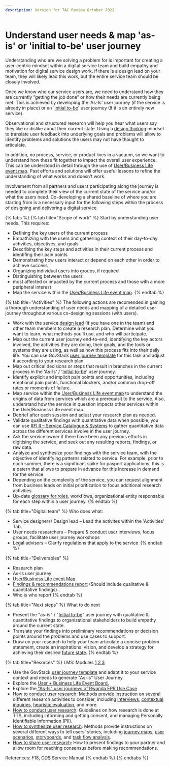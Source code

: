 ```yaml
---
description: Version for TAC Review October 2022
---
```


# Understand user needs & map 'as-is' or 'initial to-be' user journey

Understanding who are we solving a problem for is important for creating a user-centric mindset within a digital service team  and build empathy and motivation for digital service design work. If there is a design lead on your team, they will likely lead this work, but the entire service team should be closely involved.&#x20;

Once we know who our service users are, we need to understand how they are currently “getting the job done” or how their needs are currently being met. This is achieved by developing the 'As-Is' user journey (if the service is already in place) or an '[initial to-be](https://miro.com/app/board/uXjVPJNVyjg=/?share\_link\_id=546357928944)' user journey (If it is an entirely new service).&#x20;

Observational and structured research will help you hear what users say they like or dislike about their current state. Using a [design thinking](../3-terminology.md#design-thinking) mindset to translate user feedback into underlying goals and problems will allow to identify problems and solutions the users may not have thought to articulate.&#x20;

In addition, no process, service, or product lives in a vacuum, so we want to understand how these fit together to impact the overall user experience. This can be understood in detail through the use of [User/Business Life event map](https://govstack.gitbook.io/implementation-playbook/govstack-implementation-playbook/learning-and-exchange/artefacts#request-for-information-3-rfi-3). Past efforts and solutions will offer useful lessons to refine the understanding of what works and doesn’t work.&#x20;

Involvement from all partners and users participating along the journey is needed to complete their view of the current state of the service and/or what the users need.  Co-developing a shared baseline of where you are starting from is a necessary input for the following steps within the process of designing and delivering a digital service.

{% tabs %}
{% tab title="Scope of work" %}
Start by understanding user needs. This requires:

* Defining the key users of the current process&#x20;
* Empathizing with the users and gathering context of their day-to-day activities, objectives, and goals&#x20;
* Describing the key steps and activities in their current process and identifing their pain points&#x20;
* Demonstrating how users interact or depend on each other in order to achieve success&#x20;
* Organizing individual users into groups, if required&#x20;
* Distinguishing between the users
* &#x20;most affected or impacted by the current process and those with a more peripheral interest
* Map the service within the [User/Business Life event map](https://govstack.gitbook.io/implementation-playbook/govstack-implementation-playbook/learning-and-exchange/artefacts#request-for-information-3-rfi-3).
{% endtab %}

{% tab title="Activities" %}
The following actions are recomended in gaining a thorough understanding of  user needs and mapping of a detailed user journey throughout various co-designing sessions (with users).&#x20;

* Work with the service [design lead](../annex/govstack-user-profiles-taxonomy.md#design-lead) (if you have one in the team) and other team members to create a research plan. Determine what you want to learn, what methods you’ll use, and who will participate.&#x20;
* Map out the current user journey end-to-end, identifying the key actors involved, the activities they are doing, their goals, and the tools or systems they are using, as well as how this process fits into their daily life. You can use GovStack [user journey template](https://govstack.gitbook.io/implementation-playbook/govstack-implementation-playbook/learning-and-exchange/artefacts#request-for-information-5-rfi-5) for this task and adjust it according to your research plan. &#x20;
* Map out critical decisions or steps that result in branches in the current process in the 'As-Is' / '[Initial to-be](https://govstack.gitbook.io/implementation-playbook/govstack-implementation-playbook/learning-and-exchange/artefacts#request-for-information-5-rfi-5)' user journey.
* Identify explicit and implicit pain points and opportunities, including emotional pain points, functional blockers, and/or common drop-off rates or moments of failure.&#x20;
* Map service within the [User/Business Life event map](https://govstack.gitbook.io/implementation-playbook/govstack-implementation-playbook/learning-and-exchange/artefacts#request-for-information-3-rfi-3) to understand the origins of data from services which are a prerequisit to the service. Also, understand how the service in question impacts other services within the User/Business Life event map.
* Debrief after each session and adjust your research plan as needed.&#x20;
* Validate qualitative findings with quantitative data when possible, you can use [RFI II – Service Catalogue & Systems](https://govstack.gitbook.io/implementation-playbook/govstack-implementation-playbook/learning-and-exchange/artefacts#request-for-information-2-rfi-2) to gather quantitative data across the different services involve in the user journey. &#x20;
* Ask the service owner if there have been any previous efforts in digitising the service, and seek out any resulting reports, findings, or raw data.&#x20;
* Analyze and synthesize your findings with the service team, with the objective of identifying patterns related to service. For example, prior to each summer, there is a significant spike for pasport applications, this is a patern that allows to prepare in advance for this increase in demand for the service.
* Depending on the complexity of the service, you can request alignment from business leads on initial prioritization to focus additional research activities.
* Up-date [glossary for roles](https://govstack.gitbook.io/implementation-playbook/govstack-implementation-playbook/annex/govstack-user-profiles-taxonomy), workflows, organizational entity responsable for each step within a user journey.&#x20;
{% endtab %}

{% tab title="Digital team" %}
Who does what:

* Service designers/ Design lead – Lead the activites within the 'Activities' Tab.
* User needs researchers – Prepare & conduct user interviews, focus groups, facilitate user journey workshops &#x20;
* Legal advisors – Clarify regulations that apply to the service &#x20;
{% endtab %}

{% tab title="Deliverables" %}
* Research plan &#x20;
* As-Is user journey &#x20;
* [User/Business Life event Map](https://govstack.gitbook.io/implementation-playbook/govstack-implementation-playbook/learning-and-exchange/artefacts#request-for-information-3-rfi-3)
* [Findings & recommendations report](../learning-and-exchange/artefacts.md#findings-and-recommendations-report) (Should include qualitative & quantitative findings) .
* Who is who report &#x20;
{% endtab %}

{% tab title="Next steps" %}
What to do next&#x20;

* Present the "as-is" / "[Initial to-be](https://govstack.gitbook.io/implementation-playbook/govstack-implementation-playbook/learning-and-exchange/artefacts#request-for-information-5-rfi-5)" user journey with qualitative & quantitative findings to organizational stakeholders to build empathy around the current state.&#x20;
* Translate your findings into preliminary recommendations or decision points around the problems and use cases to support.&#x20;
* Draw on your research to help your team articulate a concise problem statement, create an inspirational vision, and develop a strategy for achieving their desired [future state](https://product-guide.18f.gov/define/).&#x20;
{% endtab %}

{% tab title="Resorces" %}
LMS: Modules [1](../learning-and-exchange/govstack-learning-management-system/#awareness-building-and-expression-of-interest),[2](../learning-and-exchange/govstack-learning-management-system/#agreement-of-cooperation),[3](../learning-and-exchange/govstack-learning-management-system/#govstack-internal-kick-off) &#x20;

* Use the GovStack [user journey template](../learning-and-exchange/artefacts.md#request-for-information-5-rfi-5) and adapt it to your service context and needs to generate "As-Is" User Journey.&#x20;
* Explore the [User + Business Life Event Board.](https://miro.com/app/board/uXjVOiQif00=/?share\_link\_id=574341797123)
* Explore the[ "As-Is" user journeys of Rwanda EPR Use Case ](https://miro.com/app/board/uXjVPJNVyjg=/?share\_link\_id=546357928944)
* [How to conduct user research:](https://methods.18f.gov/interview-checklist/) Methods provide instruction on several different research activities to consider, including [interviews](https://methods.18f.gov/stakeholder-and-user-interviews), [contextual inquiries](https://methods.18f.gov/contextual-inquiry), [heuristic evaluation](https://methods.18f.gov/heuristic-evaluation), and more.&#x20;
* [How to conduct user research](https://handbook.tts.gsa.gov/research-guidelines/): Guidelines on how research is done at TTS, including informing and getting consent, and managing Personally Identifiable Information (PII).&#x20;
* [How to synthesize user research](https://methods.18f.gov/): Methods provide instructions on several different ways to tell users’ stories, including [journey maps](https://methods.18f.gov/journey-mapping), [user scenarios](https://methods.18f.gov/user-scenarios), [storyboards](https://methods.18f.gov/storyboarding), and [task flow analysis](https://methods.18f.gov/decide/task-flow-analysis/).&#x20;
* [How to share user research](https://18f.gsa.gov/2018/02/06/getting-partners-on-board-with-research-findings/): How to present findings to your partner and allow room for reaching consensus before making recommendations.&#x20;

References: F18, GDS Service Manual &#x20;
{% endtab %}
{% endtabs %}

